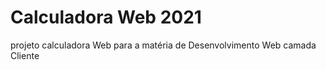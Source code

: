 # Calculadora Web 2021
 projeto calculadora Web para a matéria de Desenvolvimento Web camada Cliente
